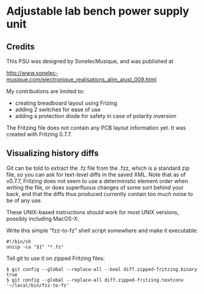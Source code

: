 Adjustable lab bench power supply unit
======================================

Credits
-------

This PSU was designed by SonelecMusique, and was published at

 http://www.sonelec-musique.com/electronique_realisations_alim_ajust_009.html

My contributions are limited to:

* creating breadboard layout using Frizing
* adding 2 switches for ease of use
* adding a protection diode for safety in case of polarity inversion


The Fritzing file does not contain any PCB layout information yet.  It
was created with Fritzing 0.7.7.


Visualizing history diffs
-------------------------

Git can be told to extract the .fz file from the .fzz, which is a
standard zip file, so you can ask for text-level diffs in the saved
XML.  Note that as of v0.7.7, Fritzing does not seem to use a
deterministic element order when writing the file, or does superfluous
changes of some sort behind your back, and that the diffs thus
produced currently contain too much noise to be of any use.

These UNIX-based instructions should work for most UNIX versions,
possibly including MacOS-X.

Write this simple "fzz-to-fz" shell script somewhere and make it executable:

    #!/bin/sh
    unzip -ca "$1" "*.fz"

Tell git to use it on zipped Fritzing files:

    $ git config --global --replace-all --bool diff.zipped-fritzing.binary true
    $ git config --global --replace-all diff.zipped-fritzing.textconv '~/local/bin/fzz-to-fz'
